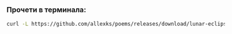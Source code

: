### Прочети в терминала:
```bash
curl -L https://github.com/allexks/poems/releases/download/lunar-eclipse-v1.1/lunar-eclipse.txt
```